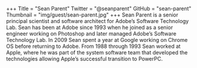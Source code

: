 +++
Title = "Sean Parent"
Twitter = "@seanparent"
GitHub = "sean-parent"
Thumbnail = "img/guest/sean-parent.jpg"
+++
Sean Parent is a senior principal scientist and software architect for Adobe’s Software Technology Lab. Sean has been at Adobe since 1993 when he joined as a senior engineer working on Photoshop and later managed Adobe’s Software Technology Lab. In 2009 Sean spent a year at Google working on Chrome OS before returning to Adobe. From 1988 through 1993 Sean worked at Apple, where he was part of the system software team that developed the technologies allowing Apple’s successful transition to PowerPC.